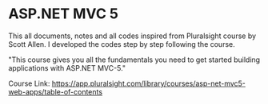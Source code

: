 # ASP.NET MVC 5
This all documents, notes and all codes inspired from Pluralsight course by Scott Allen. 
I developed the codes step by step following the course.

"This course gives you all the fundamentals you need to get started building applications with ASP.NET MVC-5."  

Course Link: https://app.pluralsight.com/library/courses/asp-net-mvc5-web-apps/table-of-contents

